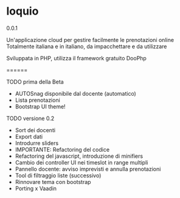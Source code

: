 loquio
======
0.0.1

Un'applicazione cloud per gestire facilmente le prenotazioni online
Totalmente italiana e in italiano, da impacchettare e da utilizzare

Sviluppata in PHP, utilizza il framework gratuito DooPhp

======

TODO prima della Beta
+ AUTOSnag disponibile dal docente (automatico)
+ Lista prenotazioni
+ Bootstrap UI theme!

TODO versione 0.2
+ Sort dei docenti
+ Export dati
+ Introdurre sliders
+ IMPORTANTE: Refactoring del codice
+ Refactoring del javascript, introduzione di minifiers
+ Cambio dei controller UI nei timeslot in range multipli
+ Pannello docente: avviso imprevisti e annulla prenotazioni
+ Tool di filtraggio liste (successivo)
+ Rinnovare tema con bootstrap
+ Porting x Vaadin
